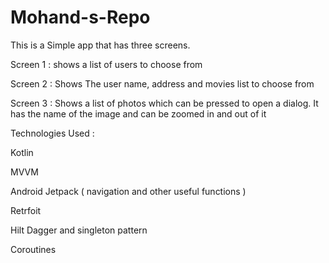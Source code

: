 # Mohand-s-Repo

This is a Simple app that has three screens.


Screen 1 : shows a list of users to choose from 


Screen 2 : Shows The user name, address and movies list to choose from


Screen 3 : Shows a list of photos which can be pressed to open a dialog. It has the name of the image and can be zoomed in and out of it 


Technologies Used :

Kotlin

MVVM

Android Jetpack ( navigation and other useful functions )

Retrfoit

Hilt Dagger and singleton pattern

Coroutines
